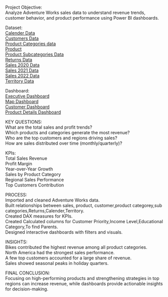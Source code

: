 Project Objective:<BR>
Analyze Adventure Works sales data to understand revenue trends, customer behavior, and product performance using Power BI dashboards.

Dataset:<br>
<a href="https://github.com/sherinstella/Sales-Dashboard/blob/main/AdventureWorks%20Calendar%20Lookup.csv">Calender Data</a><br>
<a href="https://github.com/sherinstella/Sales-Dashboard/blob/main/AdventureWorks%20Customer%20Lookup.csv">Customers Data</a><br>
<a href="https://github.com/sherinstella/Sales-Dashboard/blob/main/AdventureWorks%20Product%20Categories%20Lookup.csv">Product Categories data</a><br>
<a href="https://github.com/sherinstella/Sales-Dashboard/blob/main/AdventureWorks%20Product%20Lookup-a.csv">Product</a><br>
<a href="https://github.com/sherinstella/Sales-Dashboard/blob/main/AdventureWorks%20Product%20Subcategories%20Lookup.csv">Product Subcategories Data</a><br>
<a href="https://github.com/sherinstella/Sales-Dashboard/blob/main/AdventureWorks%20Returns%20Data.csv"> Returns Data</a><br>
<a href="https://github.com/sherinstella/Sales-Dashboard/blob/main/AdventureWorks%20Sales%20Data%202020.csv"> Sales 2020 Data</a><br>
<a href="https://github.com/sherinstella/Sales-Dashboard/blob/main/AdventureWorks%20Sales%20Data%202021.csv">Sales 2021 Data</a><br>
<a href="https://github.com/sherinstella/Sales-Dashboard/blob/main/AdventureWorks%20Sales%20Data%202022.csv">Sales 2022 Data</a><br>
<a href="https://github.com/sherinstella/Sales-Dashboard/blob/main/AdventureWorks%20Territory%20Lookup.csv">Territory Data</a><br>


Dashboard:<br>
<a href="https://github.com/sherinstella/Sales-Dashboard/blob/main/Screenshot%202025-09-30%20222452.png"> Executive Dashboard</a><br>
<a href="https://github.com/sherinstella/Sales-Dashboard/blob/main/Screenshot%202025-09-30%20222504.pn"> Map Dashboard</a><br>
<a href="https://github.com/sherinstella/Sales-Dashboard/blob/main/Screenshot%202025-09-30%20222518.png"> Customer Dashboard</a><br>
<a href="https://github.com/sherinstella/Sales-Dashboard/blob/main/Screenshot%202025-09-30%20222528.png">Product Details Dashboard</a><br>


KEY QUESTIONS:<br>
What are the total sales and profit trends?<br>
Which products and categories generate the most revenue?<br>
Who are the top customers and regions driving sales?<br>
How are sales distributed over time (monthly/quarterly)?<br>

KPIs:<br>
Total Sales Revenue<br>
Profit Margin<br>
Year-over-Year Growth<br>
Sales by Product Category<br>
Regional Sales Performance<br>
Top Customers Contribution<br>

PROCESS:<br>
Imported and cleaned Adventure Works data.<br>
Built relationships between sales, product, customer,product categorey,sub categories,Returns,Calender,Territory.<br>
Created DAX measures for KPIs.<br>
Created Calculated columns for Customer Priority,Income Level,Educational Category,To find Parents.<br>
Designed interactive dashboards with filters and visuals.<br>

INSIGHTS:<br>
Bikes contributed the highest revenue among all product categories.<br>
North America had the strongest sales performance.<br>
A few top customers accounted for a large share of revenue.<br>
Sales showed seasonal peaks in holiday quarters.<br>

FINAL CONCLUSION:<br>
Focusing on high-performing products and strengthening strategies in top regions can increase revenue, while dashboards provide actionable insights for decision-making.

